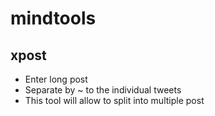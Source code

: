 # mindtools

## xpost

- Enter long post
- Separate by ~ to the individual tweets
- This tool will allow to split into multiple post

